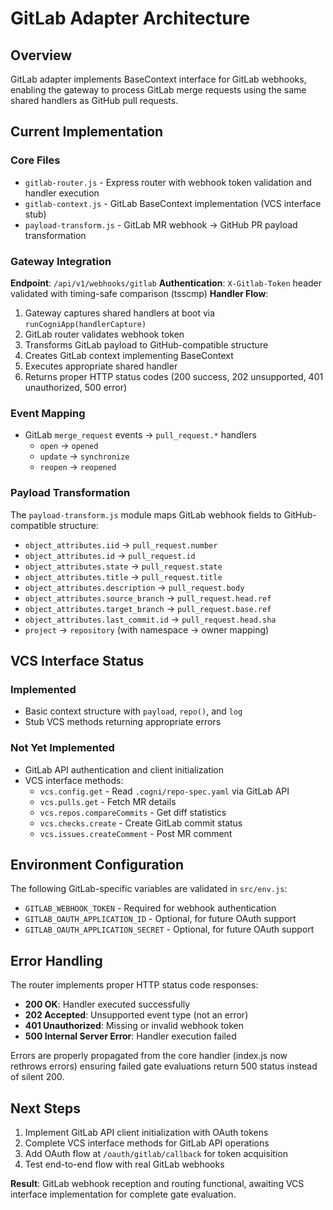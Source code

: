 # GitLab Adapter Architecture

## Overview
GitLab adapter implements BaseContext interface for GitLab webhooks, enabling the gateway to process GitLab merge requests using the same shared handlers as GitHub pull requests.

## Current Implementation

### Core Files
- `gitlab-router.js` - Express router with webhook token validation and handler execution
- `gitlab-context.js` - GitLab BaseContext implementation (VCS interface stub)
- `payload-transform.js` - GitLab MR webhook → GitHub PR payload transformation

### Gateway Integration
**Endpoint**: `/api/v1/webhooks/gitlab`
**Authentication**: `X-Gitlab-Token` header validated with timing-safe comparison (tsscmp)
**Handler Flow**:
1. Gateway captures shared handlers at boot via `runCogniApp(handlerCapture)`
2. GitLab router validates webhook token
3. Transforms GitLab payload to GitHub-compatible structure
4. Creates GitLab context implementing BaseContext
5. Executes appropriate shared handler
6. Returns proper HTTP status codes (200 success, 202 unsupported, 401 unauthorized, 500 error)

### Event Mapping
- GitLab `merge_request` events → `pull_request.*` handlers
  - `open` → `opened`
  - `update` → `synchronize`
  - `reopen` → `reopened`

### Payload Transformation
The `payload-transform.js` module maps GitLab webhook fields to GitHub-compatible structure:
- `object_attributes.iid` → `pull_request.number`
- `object_attributes.id` → `pull_request.id`
- `object_attributes.state` → `pull_request.state`
- `object_attributes.title` → `pull_request.title`
- `object_attributes.description` → `pull_request.body`
- `object_attributes.source_branch` → `pull_request.head.ref`
- `object_attributes.target_branch` → `pull_request.base.ref`
- `object_attributes.last_commit.id` → `pull_request.head.sha`
- `project` → `repository` (with namespace → owner mapping)

## VCS Interface Status

### Implemented
- Basic context structure with `payload`, `repo()`, and `log`
- Stub VCS methods returning appropriate errors

### Not Yet Implemented  
- GitLab API authentication and client initialization
- VCS interface methods:
  - `vcs.config.get` - Read `.cogni/repo-spec.yaml` via GitLab API
  - `vcs.pulls.get` - Fetch MR details
  - `vcs.repos.compareCommits` - Get diff statistics
  - `vcs.checks.create` - Create GitLab commit status
  - `vcs.issues.createComment` - Post MR comment

## Environment Configuration
The following GitLab-specific variables are validated in `src/env.js`:
- `GITLAB_WEBHOOK_TOKEN` - Required for webhook authentication
- `GITLAB_OAUTH_APPLICATION_ID` - Optional, for future OAuth support
- `GITLAB_OAUTH_APPLICATION_SECRET` - Optional, for future OAuth support

## Error Handling
The router implements proper HTTP status code responses:
- **200 OK**: Handler executed successfully
- **202 Accepted**: Unsupported event type (not an error)
- **401 Unauthorized**: Missing or invalid webhook token
- **500 Internal Server Error**: Handler execution failed

Errors are properly propagated from the core handler (index.js now rethrows errors) ensuring failed gate evaluations return 500 status instead of silent 200.

## Next Steps
1. Implement GitLab API client initialization with OAuth tokens
2. Complete VCS interface methods for GitLab API operations
3. Add OAuth flow at `/oauth/gitlab/callback` for token acquisition
4. Test end-to-end flow with real GitLab webhooks

**Result**: GitLab webhook reception and routing functional, awaiting VCS interface implementation for complete gate evaluation.